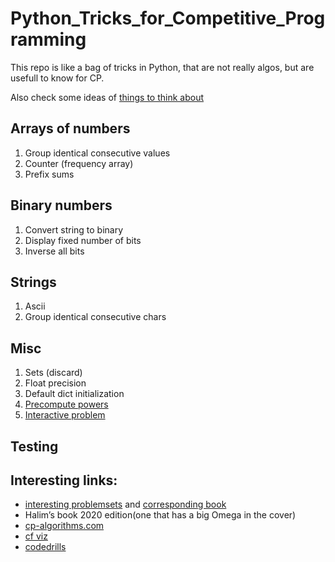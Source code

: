 # Python_Tricks_for_Competitive_Programming
This repo is like a bag of tricks in Python, that are not really algos, but are usefull to know for CP.

Also check some ideas of [things to think about](https://github.com/IAbeteEtMechante/Python_Tricks_for_Competitive_Programming/blob/main/Things_to_think_about.md)

## Arrays of numbers
1. Group identical consecutive values
2. Counter (frequency array)
3. Prefix sums

## Binary numbers
1. Convert string to binary
2. Display fixed number of bits
3. Inverse all bits

## Strings
1. Ascii
2. Group identical consecutive chars


## Misc
1. Sets (discard)
2. Float precision
3. Default dict initialization
4. [Precompute powers](https://github.com/IAbeteEtMechante/Python_Tricks_for_Competitive_Programming/blob/main/Misc/precompute_powers.py)
5. [Interactive problem](https://github.com/IAbeteEtMechante/Python_Tricks_for_Competitive_Programming/blob/main/Misc/interactive.py)

## Testing



## Interesting links:
* [interesting problemsets](https://cses.fi/problemset/) and [corresponding book](https://cses.fi/book/index.php)
* Halim’s book 2020 edition(one that has a big Omega in the cover)
* [cp-algorithms.com](cp-algorithms.com)
* [cf viz](https://cfviz.netlify.app/index.html)
* [codedrills](https://recommender.codedrills.io)
